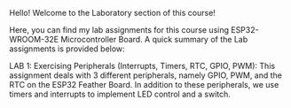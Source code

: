 Hello! Welcome to the Laboratory section of this course!

Here, you can find my lab assignments for this course using ESP32-WROOM-32E Microcontroller Board. A quick summary of the Lab assignments is provided below:

LAB 1: Exercising Peripherals (Interrupts, Timers, RTC, GPIO, PWM): This assignment deals with 3 different peripherals, namely GPIO, PWM, and the RTC on the 
    ESP32 Feather Board. In addition to these peripherals, we use timers and 
    interrupts to implement LED control and a switch.
